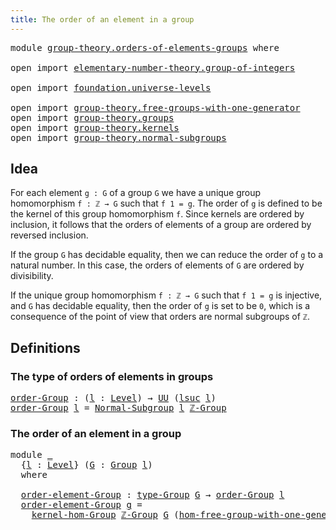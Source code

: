 ```yaml
---
title: The order of an element in a group
---
```


<pre class="Agda"><a id="60" class="Keyword">module</a> <a id="67" href="group-theory.orders-of-elements-groups.html" class="Module">group-theory.orders-of-elements-groups</a> <a id="106" class="Keyword">where</a>

<a id="113" class="Keyword">open</a> <a id="118" class="Keyword">import</a> <a id="125" href="elementary-number-theory.group-of-integers.html" class="Module">elementary-number-theory.group-of-integers</a>

<a id="169" class="Keyword">open</a> <a id="174" class="Keyword">import</a> <a id="181" href="foundation.universe-levels.html" class="Module">foundation.universe-levels</a>

<a id="209" class="Keyword">open</a> <a id="214" class="Keyword">import</a> <a id="221" href="group-theory.free-groups-with-one-generator.html" class="Module">group-theory.free-groups-with-one-generator</a>
<a id="265" class="Keyword">open</a> <a id="270" class="Keyword">import</a> <a id="277" href="group-theory.groups.html" class="Module">group-theory.groups</a>
<a id="297" class="Keyword">open</a> <a id="302" class="Keyword">import</a> <a id="309" href="group-theory.kernels.html" class="Module">group-theory.kernels</a>
<a id="330" class="Keyword">open</a> <a id="335" class="Keyword">import</a> <a id="342" href="group-theory.normal-subgroups.html" class="Module">group-theory.normal-subgroups</a>
</pre>
## Idea

For each element `g : G` of a group `G` we have a unique group homomorphism `f : ℤ → G` such that `f 1 = g`. The order of `g` is defined to be the kernel of this group homomorphism `f`. Since kernels are ordered by inclusion, it follows that the orders of elements of a group are ordered by reversed inclusion.

If the group `G` has decidable equality, then we can reduce the order of `g` to a natural number. In this case, the orders of elements of `G` are ordered by divisibility.

If the unique group homomorphism `f : ℤ → G` such that `f 1 = g` is injective, and `G` has decidable equality, then the order of `g` is set to be `0`, which is a consequence of the point of view that orders are normal subgroups of `ℤ`.

## Definitions

### The type of orders of elements in groups

<pre class="Agda"><a id="order-Group"></a><a id="1177" href="group-theory.orders-of-elements-groups.html#1177" class="Function">order-Group</a> <a id="1189" class="Symbol">:</a> <a id="1191" class="Symbol">(</a><a id="1192" href="group-theory.orders-of-elements-groups.html#1192" class="Bound">l</a> <a id="1194" class="Symbol">:</a> <a id="1196" href="Agda.Primitive.html#597" class="Postulate">Level</a><a id="1201" class="Symbol">)</a> <a id="1203" class="Symbol">→</a> <a id="1205" href="foundation-core.universe-levels.html#235" class="Primitive">UU</a> <a id="1208" class="Symbol">(</a><a id="1209" href="Agda.Primitive.html#780" class="Primitive">lsuc</a> <a id="1214" href="group-theory.orders-of-elements-groups.html#1192" class="Bound">l</a><a id="1215" class="Symbol">)</a>
<a id="1217" href="group-theory.orders-of-elements-groups.html#1177" class="Function">order-Group</a> <a id="1229" href="group-theory.orders-of-elements-groups.html#1229" class="Bound">l</a> <a id="1231" class="Symbol">=</a> <a id="1233" href="group-theory.normal-subgroups.html#2449" class="Function">Normal-Subgroup</a> <a id="1249" href="group-theory.orders-of-elements-groups.html#1229" class="Bound">l</a> <a id="1251" href="elementary-number-theory.group-of-integers.html#658" class="Function">ℤ-Group</a>
</pre>
### The order of an element in a group

<pre class="Agda"><a id="1312" class="Keyword">module</a> <a id="1319" href="group-theory.orders-of-elements-groups.html#1319" class="Module">_</a>
  <a id="1323" class="Symbol">{</a><a id="1324" href="group-theory.orders-of-elements-groups.html#1324" class="Bound">l</a> <a id="1326" class="Symbol">:</a> <a id="1328" href="Agda.Primitive.html#597" class="Postulate">Level</a><a id="1333" class="Symbol">}</a> <a id="1335" class="Symbol">(</a><a id="1336" href="group-theory.orders-of-elements-groups.html#1336" class="Bound">G</a> <a id="1338" class="Symbol">:</a> <a id="1340" href="group-theory.groups.html#2750" class="Function">Group</a> <a id="1346" href="group-theory.orders-of-elements-groups.html#1324" class="Bound">l</a><a id="1347" class="Symbol">)</a>
  <a id="1351" class="Keyword">where</a>

  <a id="1360" href="group-theory.orders-of-elements-groups.html#1360" class="Function">order-element-Group</a> <a id="1380" class="Symbol">:</a> <a id="1382" href="group-theory.groups.html#2993" class="Function">type-Group</a> <a id="1393" href="group-theory.orders-of-elements-groups.html#1336" class="Bound">G</a> <a id="1395" class="Symbol">→</a> <a id="1397" href="group-theory.orders-of-elements-groups.html#1177" class="Function">order-Group</a> <a id="1409" href="group-theory.orders-of-elements-groups.html#1324" class="Bound">l</a>
  <a id="1413" href="group-theory.orders-of-elements-groups.html#1360" class="Function">order-element-Group</a> <a id="1433" href="group-theory.orders-of-elements-groups.html#1433" class="Bound">g</a> <a id="1435" class="Symbol">=</a>
    <a id="1441" href="group-theory.kernels.html#3946" class="Function">kernel-hom-Group</a> <a id="1458" href="elementary-number-theory.group-of-integers.html#658" class="Function">ℤ-Group</a> <a id="1466" href="group-theory.orders-of-elements-groups.html#1336" class="Bound">G</a> <a id="1468" class="Symbol">(</a><a id="1469" href="group-theory.free-groups-with-one-generator.html#4569" class="Function">hom-free-group-with-one-generator-ℤ</a> <a id="1505" href="group-theory.orders-of-elements-groups.html#1336" class="Bound">G</a> <a id="1507" href="group-theory.orders-of-elements-groups.html#1433" class="Bound">g</a><a id="1508" class="Symbol">)</a>
</pre>